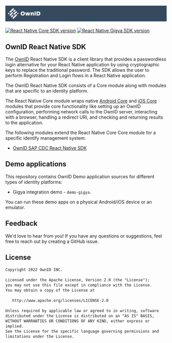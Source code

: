 ![logo](docs/logo.svg)
<br>
<br>
[![React Native Core SDK version](https://img.shields.io/npm/v/@ownid/react-native-core?label=React%20Native%20Core%20SDK)](https://www.npmjs.com/package/@ownid/react-native-core) [![React Native Gigya SDK version](https://img.shields.io/npm/v/@ownid/react-native-gigya?label=React%20Native%20Gigya%20SDK)](https://www.npmjs.com/package/@ownid/react-native-gigya)

## OwnID React Native SDK

The [OwnID](https://ownid.com/) React Native SDK is a client library that provides a passwordless login alternative for your React Native application by using cryptographic keys to replace the traditional password. The SDK allows the user to perform Registration and Login flows in a React Native application.

The OwnID React Native SDK consists of a Core module along with modules that are specific to an identity platform.

The React Native Core module wraps native [Android Core](https://github.com/OwnID/ownid-android-sdk) and [iOS Core](https://github.com/OwnID/ownid-ios-sdk) modules that provide core functionality like setting up an OwnID configuration, performing network calls to the OwnID server, interacting with a browser, handling a redirect URI, and checking and returning results to the application.

The following modules extend the React Native Core Core module for a specific identify management system:
 - [OwnID SAP CDC React Native SDK](https://docs.ownid.com/Integrations/sap-cdc-react)

## Demo applications

This repository contains OwnID Demo application sources for different types of identity platforms:
 - Gigya integration demo - `demo-gigya`.

You can run these demo apps on a physical Android/iOS device or an emulator.

## Feedback
We'd love to hear from you! If you have any questions or suggestions, feel free to reach out by creating a GitHub issue.

## License

```
Copyright 2022 OwnID INC.

Licensed under the Apache License, Version 2.0 (the "License");
you may not use this file except in compliance with the License.
You may obtain a copy of the License at

   http://www.apache.org/licenses/LICENSE-2.0

Unless required by applicable law or agreed to in writing, software
distributed under the License is distributed on an "AS IS" BASIS,
WITHOUT WARRANTIES OR CONDITIONS OF ANY KIND, either express or implied.
See the License for the specific language governing permissions and
limitations under the License.
```